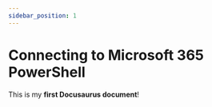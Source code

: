 ```yaml
---
sidebar_position: 1
---
```


# Connecting to Microsoft 365 PowerShell

This is my **first Docusaurus document**!
